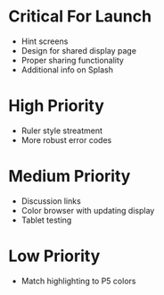 Critical For Launch
===================

* Hint screens
* Design for shared display page
* Proper sharing functionality
* Additional info on Splash

High Priority
=============

* Ruler style streatment
* More robust error codes

Medium Priority
===============

* Discussion links
* Color browser with updating display
* Tablet testing

Low Priority
============

* Match highlighting to P5 colors

